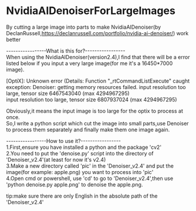 # NvidiaAIDenoiserForLargeImages
By cutting a large image into parts to make NvidiaAIDenoiser(by DeclanRussell,https://declanrussell.com/portfolio/nvidia-ai-denoiser/) work better

-----------------What is this for?-----------------  
When using the NvidiaAIDenoiser(version2.4),I find that there will be a error listed below if you input a very large image(for me it's a 16450*7000 image).  
  
[OptiX]: Unknown error (Details: Function "_rtCommandListExecute" caught exception: Denoiser: getting memory resources failed. input resolution too large, tensor size 6467543040 (max 4294967295)  
input resolution too large, tensor size 6807937024 (max 4294967295)  
  
Obviously,it means the input image is too large for the optix to process at once.  
So,I write a python script which cut the image into small parts,use Denoiser to process them separately and finally make them one image again.  

-----------------How to use it?-----------------  
1.First,ensure you have installed a python and the package 'cv2'  
2.You need to put the 'denoise.py' script into the directory of 'Denoiser_v2.4'(at least for now it's v2.4)  
3.Make a new directory called 'pic' in the 'Denoiser_v2.4' and put the image(for example: apple.png) you want to process into 'pic'  
4.Open cmd or powershell, use 'cd' to go to 'Denoiser_v2.4',then use 'python denoise.py apple.png' to denoise the apple.png.  

tip:make sure there are only English in the absolute path of the 'Denoiser_v2.4'




